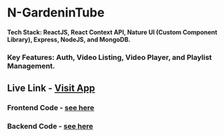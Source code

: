 # N-GardeninTube

#### Tech Stack: ReactJS, React Context API, Nature UI (Custom Component Library), Express, NodeJS, and MongoDB.
### Key Features: Auth, Video Listing, Video Player, and Playlist Management.


## Live Link - [Visit App](https://gardenintube.netlify.app/)
### Frontend Code - [see here](https://github.com/rushi-173/N-GardeninTube/tree/frontend-dev)
### Backend Code - [see here](https://github.com/rushi-173/N-GardeninTube/tree/backend-dev)

